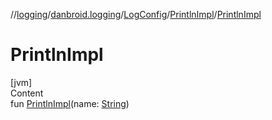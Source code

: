 //[logging](../../../../index.md)/[danbroid.logging](../../index.md)/[LogConfig](../index.md)/[PrintlnImpl](index.md)/[PrintlnImpl](-println-impl.md)



# PrintlnImpl  
[jvm]  
Content  
fun [PrintlnImpl](-println-impl.md)(name: [String](https://kotlinlang.org/api/latest/jvm/stdlib/kotlin/-string/index.html))  



